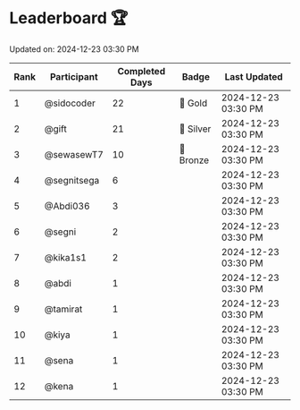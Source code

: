 # Leaderboard 🏆

Updated on: 2024-12-23 03:30 PM

| Rank | Participant       | Completed Days | Badge      | Last Updated         |
|------|-------------------|----------------|------------|----------------------|
| 1    | @sidocoder        | 22             | 🏅 Gold     | 2024-12-23 03:30 PM |
| 2    | @gift             | 21             | 🥈 Silver   | 2024-12-23 03:30 PM |
| 3    | @sewasewT7        | 10             | 🥉 Bronze   | 2024-12-23 03:30 PM |
| 4    | @segnitsega       | 6              |            | 2024-12-23 03:30 PM |
| 5    | @Abdi036          | 3              |            | 2024-12-23 03:30 PM |
| 6    | @segni            | 2              |            | 2024-12-23 03:30 PM |
| 7    | @kika1s1          | 2              |            | 2024-12-23 03:30 PM |
| 8    | @abdi             | 1              |            | 2024-12-23 03:30 PM |
| 9    | @tamirat          | 1              |            | 2024-12-23 03:30 PM |
| 10   | @kiya             | 1              |            | 2024-12-23 03:30 PM |
| 11   | @sena             | 1              |            | 2024-12-23 03:30 PM |
| 12   | @kena             | 1              |            | 2024-12-23 03:30 PM |
